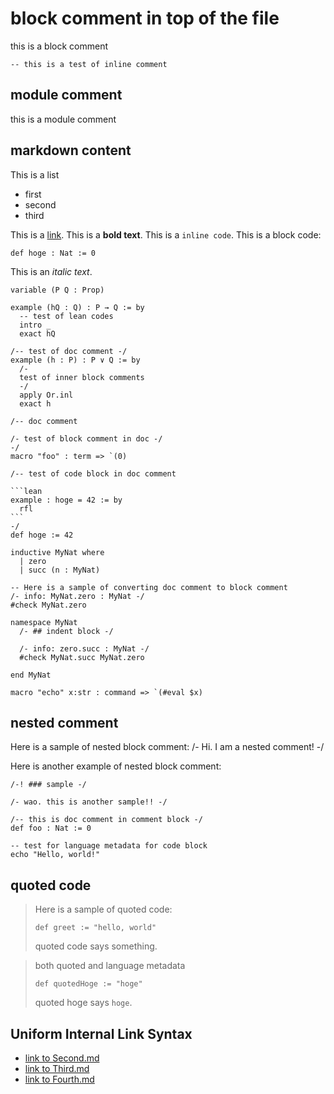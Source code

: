 # block comment in top of the file
this is a block comment

```lean
-- this is a test of inline comment
```

## module comment
this is a module comment

## markdown content
This is a list
* first
* second
* third

This is a [link](hoge).
This is a **bold text**.
This is a `inline code`.
This is a block code:
```lean
def hoge : Nat := 0
```
This is an *italic text*.

````lean
variable (P Q : Prop)

example (hQ : Q) : P → Q := by
  -- test of lean codes
  intro _
  exact hQ

/-- test of doc comment -/
example (h : P) : P ∨ Q := by
  /-
  test of inner block comments
  -/
  apply Or.inl
  exact h

/-- doc comment

/- test of block comment in doc -/
-/
macro "foo" : term => `(0)

/-- test of code block in doc comment

```lean
example : hoge = 42 := by
  rfl
```
-/
def hoge := 42

inductive MyNat where
  | zero
  | succ (n : MyNat)

-- Here is a sample of converting doc comment to block comment
/- info: MyNat.zero : MyNat -/
#check MyNat.zero

namespace MyNat
  /- ## indent block -/

  /- info: zero.succ : MyNat -/
  #check MyNat.succ MyNat.zero

end MyNat

macro "echo" x:str : command => `(#eval $x)
````

## nested comment
Here is a sample of nested block comment:
/- Hi. I am a nested comment! -/

Here is another example of nested block comment:
```lean
/-! ### sample -/

/- wao. this is another sample!! -/

/-- this is doc comment in comment block -/
def foo : Nat := 0
```

```text
-- test for language metadata for code block
echo "Hello, world!"
```

## quoted code

> Here is a sample of quoted code:
> ```lean
> def greet := "hello, world"
> ```
> quoted code says something.

> both quoted and language metadata
> ```hoge
> def quotedHoge := "hoge"
> ```
> quoted hoge says `hoge`.

## Uniform Internal Link Syntax

* [link to Second.md](Second/Second.md)
* [link to Third.md](Third/Third/Third.md)
* [link to Fourth.md](Fourth.md)
